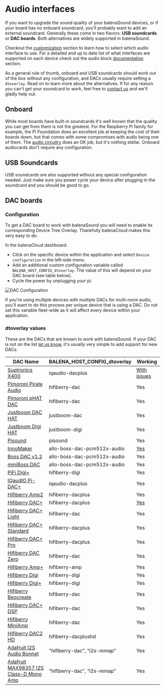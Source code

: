# Audio interfaces

If you want to upgrade the sound quality of your balenaSound devices, or if your board has no onboard soundcard, you'll probably want to add an external soundcard. Generally these come in two flavors: **USB soundcards** or **DAC boards**. Both alternatives are widely supported in balenaSound.

Checkout the [customization](../docs/customization#general) section to learn how to select which audio interface to use. For a detailed and up to date list of what interfaces are supported on each device check out the audio block [documentation](https://github.com/balenablocks/audio#supported-devices) section.

As a general rule of thumb, onboard and USB soundcards should work out of the box without any configuration, and DACs usually require setting a `dtoverlay`. Read on to learn more about the alternatives. If for any reason you can't get your soundcard to work, feel free to [contact us](../docs/support#contact-us) and we'll gladly help out.

## Onboard

While most boards have built-in soundcards it's well known that the quality you can get from them is not the greatest. For the Raspberry Pi family for example, the Pi Foundation does an excellent job at keeping the cost of their boards down, but that comes with some compromises with audio being one of them. The [audio circuitry](https://hackaday.com/2018/07/13/behind-the-pin-how-the-raspberry-pi-gets-its-audio/) does an OK job, but it's nothing stellar. Onboard audiocards don't require any configuration.

## USB Soundcards

USB soundcards are also supported without any special configuration needed. Just make sure you power cycle your device after plugging in the soundcard and you should be good to go.

## DAC boards

### Configuration

To get a DAC board to work with balenaSound you will need to enable its corresponding Device Tree Overlay. Thankfully balenaCloud makes this very easy to do.

In the balenaCloud dashboard:

* Click on the specific device within the application and select `Device configuration` in the left-side menu.
* Add an additional custom configuration variable called `BALENA_HOST_CONFIG_dtoverlay`. The value of this will depend on your DAC board (see table below).
* Cycle the power by unplugging your pi.

![DAC Configuration](https://raw.githubusercontent.com/balenalabs/balena-sound/master/docs/images/dac-vars.png)

If you're using multiple devices with multiple DACs for multi-room audio, you'll want to do this process per unique device that is using a DAC. Do not set this variable fleet-wide as it will affect every device within your application.

### dtoverlay values

These are the DACs that are known to work with balenaSound. If your DAC is not on the list [let us know](../docs/support#contact-us), it's usually very simple to add support for new DACs:

| DAC Name                      | BALENA_HOST_CONFIG_dtoverlay          | Working
|-------------------------------|---------------------------------------|----------
| [Suptronics X400][1]          | iqaudio-dacplus                       | [With issues][5]
| [Pimoroni Pirate Audio][12]   | hifiberry-dac                         | Yes
| [Pimoroni pHAT DAC][2]        | hifiberry-dac                         | Yes
| [Justboom DAC HAT][3]         | justboom-dac                          | Yes
| [Justboom Digi HAT][25]       | justboom-digi                         | Yes
| [Pisound][4]                  | pisound                               | Yes
| [InnoMaker][8]                | allo-boss-dac-pcm512x-audio           | [Yes][9]
| [Boss DAC v1.2][29]           | allo-boss-dac-pcm512x-audio           | Yes
| [miniBoss DAC][10]            | allo-boss-dac-pcm512x-audio           | Yes
| [PiFi Digi+][11]              | hifiberry-digi                        | Yes
| [IQaudIO Pi-DAC+][13]         | iqaudio-dacplus                       | Yes
| [Hifiberry Amp2][14]          | hifiberry-dacplus                     | Yes
| [Hifiberry DAC+][6]           | hifiberry-dacplus                     | [Yes][7]
| [Hifiberry DAC+ Light][15]    | hifiberry-dac                         | Yes
| [Hifiberry DAC+ Standard][16] | hifiberry-dacplus                     | Yes
| [Hifiberry DAC+ Pro][17]      | hifiberry-dacplus                     | Yes
| [Hifiberry DAC Zero][18]      | hifiberry-dac                         | Yes
| [Hifiberry Amp+][19]          | hifiberry-amp                         | Yes
| [Hifiberry Digi][20]          | hifiberry-digi                        | Yes
| [Hifiberry Digi+][21]         | hifiberry-digi                        | Yes
| [Hifiberry Beocreate][22]     | hifiberry-dac                         | Yes
| [Hifiberry DAC+ DSP][23]      | hifiberry-dac                         | Yes
| [Hifiberry MiniAmp][24]       | hifiberry-dac                         | Yes
| [Hifiberry DAC2 HD][27]       | hifiberry-dacplushd                   | Yes
| [Adafruit I2S Audio Bonnet][26]| "hifiberry-dac”, “i2s-mmap”          | Yes
| [Adafruit MAX98357 I2S Class-D Mono Amp][28]| "hifiberry-dac”, “i2s-mmap”          | Yes

[1]: http://www.suptronics.com/Xseries/x400.html
[2]: https://shop.pimoroni.com/products/phat-dac
[3]: https://uk.pi-supply.com/products/justboom-dac-hat
[4]: https://blokas.io/pisound/
[5]: https://forums.balena.io/t/regarding-dac-installation-on-balenasound-project/45568/27
[6]: https://www.hifiberry.com/products/dacplus/
[7]: https://forums.balena.io/t/no-sound-from-dac/61343/5
[8]: http://www.inno-maker.com/product/hifi-dac-hat/
[9]: https://github.com/balenalabs/balena-sound/pull/98
[10]: https://allo.com/sparky/miniboss-rpi-zero.html
[11]: http://www.kumantech.com/kuman-sc07-raspberry-pi-hifi-digi-digital-sound-card-i2s-spdif-optical-fiber-for-raspberry-pi-3-2-model-b-b-sc07_p0041.html
[12]: https://shop.pimoroni.com/collections/pirate-audio
[13]: http://iqaudio.co.uk/hats/8-pi-dac.html
[14]: https://www.hifiberry.com/shop/boards/hifiberry-amp2/
[15]: https://www.hifiberry.com/shop/boards/hifiberry-dac-light/
[16]: https://www.hifiberry.com/shop/boards/hifiberry-dacplus-rca-version/
[17]: https://www.hifiberry.com/shop/boards/hifiberry-dac-pro/
[18]: https://www.hifiberry.com/shop/boards/hifiberry-dac-zero/
[19]: https://www.hifiberry.com/products/ampplus/
[20]: https://www.hifiberry.com/products/digi/
[21]: https://www.hifiberry.com/products/digiplus/
[22]: https://www.hifiberry.com/beocreate/
[23]: https://www.hifiberry.com/shop/boards/hifiberry-dac-dsp/
[24]: https://www.hifiberry.com/shop/boards/miniamp/
[25]: https://uk.pi-supply.com/products/justboom-digi-hat
[26]: https://www.adafruit.com/product/4037
[27]: https://www.hifiberry.com/shop/boards/hifiberry-dac2-hd/
[28]: https://learn.adafruit.com/adafruit-max98357-i2s-class-d-mono-amp
[29]: https://allo.com/sparky/boss-dac.html
